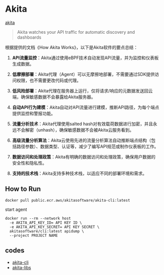 # Akita

[akita](https://docs.akita.software/docs/how-akita-works)
> Akita watches your API traffic for automatic discovery and dashboards

根据提供的文档《How Akita Works》，以下是Akita软件的要点总结：

1. **API流量监控**：Akita通过使用eBPF技术自动发现API流量，并为监控和仪表板生成数据。

2. **低摩擦部署**：Akita代理（Agent）可以无摩擦地部署，不需要通过SDK提供访问权限，也不需要更改代码或代理。

3. **低风险部署**：Akita代理在服务器上运行，仅将请求/响应的元数据发送回云端，确保敏感数据不会暴露给Akita服务器。

4. **自动API行为建模**：Akita自动对API流量进行建模，推断API路径，为每个端点提供监控和警报功能。

5. **流量分析技术**：Akita代理使用salted hash对有效载荷数据进行加密，并且永远不会解密（unhash），确保敏感数据不会被Akita云服务看到。

6. **高级流量分析算法**：Akita云使用先进的流量分析算法自动推断端点结构（包括路径参数）、数据类型、认证等，减少了编写API规范或制作仪表板的工作。

7. **数据访问和处理政策**：Akita有明确的数据访问和处理政策，确保用户数据的安全性和隐私性。

8. **支持的技术栈**：Akita支持多种技术栈，以适应不同的部署环境和需求。

## How to Run

```shell
docker pull public.ecr.aws/akitasoftware/akita-cli:latest
```

start agent
```shell
docker run --rm --network host
  -e AKITA_API_KEY_ID= API KEY ID \
  -e AKITA_API_KEY_SECRET= API KEY SECRET \
  akitasoftware/cli:latest apidump \
  --project PROJECT NAME
```

## codes

- [akita-cli](https://github.com/akitasoftware/akita-cli)
- [akita-libs](https://github.com/akitasoftware/akita-libs.git)
